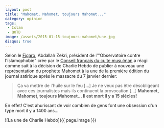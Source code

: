```yaml
---
layout: post
title: "Mahomet, Mahomet, toujours Mahomet..."
category: opinion
tags:
 - Islam
 - QOTD
image: /assets/2015-01-15-toujours-mahomet/une.jpg
disqus: true
---
```


Selon le [Figaro][1], Abdallah Zekri, président de l'"Observatoire contre l'islamophobie" crée par le
[Conseil français du culte musulman][2] a réagi comme suit à la décision de Charlie Hebdo de publier à nouveau une
représentation du prophète Mahomet à la une de la première édition du journal satirique après le massacre du 7 janvier
dernier:

> Ça va mettre de l'huile sur le feu [...] Je ne veux pas être désobligeant avec ces journalistes mais ils continuent
> la provocation [...] **Mahomet, Mahomet, toujours Mahomet... Il est mort il y a 15 siècles!**

En effet! C'est ahurissant de voir combien de gens font une obsession d'un type mort il y a 1400 ans...

![La une de Charlie Hebdo]({{ page.image }})

[1]: http://www.lefigaro.fr/actualite-france/2015/01/13/01016-20150113ARTFIG00115-la-representation-de-mahomet-a-la-une-de-charlie-hebdo-divise-les-musulmans.php
[2]: http://fr.wikipedia.org/wiki/Conseil_fran%C3%A7ais_du_culte_musulman
